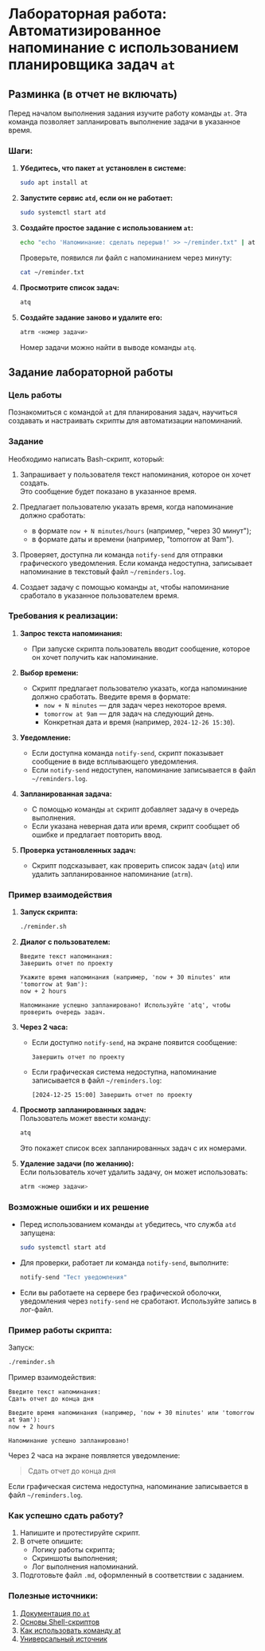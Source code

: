 # Лабораторная работа: Автоматизированное напоминание с использованием планировщика задач `at`

## Разминка (в отчет не включать)

Перед началом выполнения задания изучите работу команды `at`. Эта команда позволяет запланировать выполнение задачи в указанное время.

### Шаги:

1. **Убедитесь, что пакет `at` установлен в системе:**
   ```bash
   sudo apt install at
   ```

2. **Запустите сервис `atd`, если он не работает:**
   ```bash
   sudo systemctl start atd
   ```

3. **Создайте простое задание с использованием `at`:**
   ```bash
   echo "echo 'Напоминание: сделать перерыв!' >> ~/reminder.txt" | at now + 1 minute
   ```
   Проверьте, появился ли файл с напоминанием через минуту:
   ```bash
   cat ~/reminder.txt
   ```

4. **Просмотрите список задач:**
   ```bash
   atq
   ```

5. **Создайте задание заново и удалите его:**
   ```bash
   atrm <номер задачи>
   ```
   Номер задачи можно найти в выводе команды `atq`.

## Задание лабораторной работы

### Цель работы
Познакомиться с командой `at` для планирования задач, научиться создавать и настраивать скрипты для автоматизации напоминаний.

### Задание

Необходимо написать Bash-скрипт, который:

1. Запрашивает у пользователя текст напоминания, которое он хочет создать.  
   Это сообщение будет показано в указанное время.

2. Предлагает пользователю указать время, когда напоминание должно сработать:  
   - в формате `now + N minutes/hours` (например, "через 30 минут");  
   - в формате даты и времени (например, "tomorrow at 9am").

3. Проверяет, доступна ли команда `notify-send` для отправки графического уведомления. Если команда недоступна, записывает напоминание в текстовый файл `~/reminders.log`.  

4. Создает задачу с помощью команды `at`, чтобы напоминание сработало в указанное пользователем время.  

### Требования к реализации:

1. **Запрос текста напоминания:**  
   - При запуске скрипта пользователь вводит сообщение, которое он хочет получить как напоминание.  

2. **Выбор времени:**  
   - Скрипт предлагает пользователю указать, когда напоминание должно сработать. Введите время в формате:
     - `now + N minutes` — для задач через некоторое время.  
     - `tomorrow at 9am` — для задач на следующий день.  
     - Конкретная дата и время (например, `2024-12-26 15:30`).  

3. **Уведомление:**  
   - Если доступна команда `notify-send`, скрипт показывает сообщение в виде всплывающего уведомления.  
   - Если `notify-send` недоступен, напоминание записывается в файл `~/reminders.log`.  

4. **Запланированная задача:**  
   - С помощью команды `at` скрипт добавляет задачу в очередь выполнения.  
   - Если указана неверная дата или время, скрипт сообщает об ошибке и предлагает повторить ввод.  

5. **Проверка установленных задач:**  
   - Скрипт подсказывает, как проверить список задач (`atq`) или удалить запланированное напоминание (`atrm`).

### Пример взаимодействия

1. **Запуск скрипта:**
   ```bash
   ./reminder.sh
   ```

2. **Диалог с пользователем:**
   ```
   Введите текст напоминания:
   Завершить отчет по проекту

   Укажите время напоминания (например, 'now + 30 minutes' или 'tomorrow at 9am'):
   now + 2 hours

   Напоминание успешно запланировано! Используйте 'atq', чтобы проверить очередь задач.
   ```

3. **Через 2 часа:**  
   - Если доступно `notify-send`, на экране появится сообщение:
     ```
     Завершить отчет по проекту
     ```
   - Если графическая система недоступна, напоминание записывается в файл `~/reminders.log`:
     ```
     [2024-12-25 15:00] Завершить отчет по проекту
     ```

4. **Просмотр запланированных задач:**  
   Пользователь может ввести команду:
   ```bash
   atq
   ```
   Это покажет список всех запланированных задач с их номерами.

5. **Удаление задачи (по желанию):**  
   Если пользователь хочет удалить задачу, он может использовать:
   ```bash
   atrm <номер задачи>
   ```

### Возможные ошибки и их решение

- Перед использованием команды `at` убедитесь, что служба `atd` запущена:
  ```bash
  sudo systemctl start atd
  ```

- Для проверки, работает ли команда `notify-send`, выполните:
  ```bash
  notify-send "Тест уведомления"
  ```

- Если вы работаете на сервере без графической оболочки, уведомления через `notify-send` не сработают. Используйте запись в лог-файл.

### Пример работы скрипта:

Запуск:
```bash
./reminder.sh
```

Пример взаимодействия:
```
Введите текст напоминания:
Сдать отчет до конца дня

Введите время напоминания (например, 'now + 30 minutes' или 'tomorrow at 9am'):
now + 2 hours

Напоминание успешно запланировано!
```

Через 2 часа на экране появляется уведомление:  
> Сдать отчет до конца дня  

Если графическая система недоступна, напоминание записывается в файл `~/reminders.log`.

### Как успешно сдать работу?

1. Напишите и протестируйте скрипт.
2. В отчете опишите:
   - Логику работы скрипта;
   - Скриншоты выполнения;
   - Лог выполнения напоминаний.
3. Подготовьте файл `.md`, оформленный в соответствии с заданием.

### Полезные источники:

1. [Документация по `at`](https://linux.die.net/man/1/at)
2. [Основы Shell-скриптов](https://www.opennet.ru/docs/RUS/bash_scripting_guide/)
3. [Как использовать команду at ](https://blog.sedicomm.com/2017/11/21/kak-ispolzovat-komandu-at-dlya-planirovaniya-zadachi-v-linux/)
4. [Универсальный источник](https://www.google.com/)